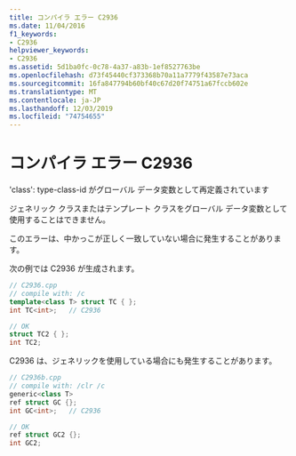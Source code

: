 ```yaml
---
title: コンパイラ エラー C2936
ms.date: 11/04/2016
f1_keywords:
- C2936
helpviewer_keywords:
- C2936
ms.assetid: 5d1ba0fc-0c78-4a37-a83b-1ef8527763be
ms.openlocfilehash: d73f45440cf373368b70a11a7779f43587e73aca
ms.sourcegitcommit: 16fa847794b60bf40c67d20f74751a67fccb602e
ms.translationtype: MT
ms.contentlocale: ja-JP
ms.lasthandoff: 12/03/2019
ms.locfileid: "74754655"
---
```

# <a name="compiler-error-c2936"></a>コンパイラ エラー C2936

'class': type-class-id がグローバル データ変数として再定義されています

ジェネリック クラスまたはテンプレート クラスをグローバル データ変数として使用することはできません。

このエラーは、中かっこが正しく一致していない場合に発生することがあります。

次の例では C2936 が生成されます。

```cpp
// C2936.cpp
// compile with: /c
template<class T> struct TC { };
int TC<int>;   // C2936

// OK
struct TC2 { };
int TC2;
```

C2936 は、ジェネリックを使用している場合にも発生することがあります。

```cpp
// C2936b.cpp
// compile with: /clr /c
generic<class T>
ref struct GC {};
int GC<int>;   // C2936

// OK
ref struct GC2 {};
int GC2;
```
